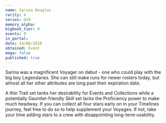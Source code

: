 ```yaml
---
name: Sarina Douglas
rarity: 4
series: ds9
memory_alpha:
bigbook_tier: 9
events: 9
in_portal:
date: 14/06/2018
obtained: Event
mega: false
published: true
---
```


Sarina was a magnificent Voyager on debut - one who could play with the big boy Legendaries. She can still make runs for newer rosters today, but almost all her other attributes are long past their expiration date.

A thin Trait set tanks her desirability for Events and Collections while a potentially Gauntlet-friendly Skill set lacks the Proficiency power to make much headway. If you can collect all four stars early on in your Timelines journey, feel free to do so to help supplement your Voyages. If not, take your time adding stars to a crew with disappointing long-term usability.
